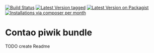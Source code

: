 [![Build Status](https://travis-ci.org/contaoblackforest/contao-piwik-bundle.svg)](https://travis-ci.org/contaoblackforest/contao-piwik-bundle)
[![Latest Version tagged](http://img.shields.io/github/tag/contaoblackforest/contao-piwik-bundle.svg)](https://github.com/contaoblackforest/contao-piwik-bundle/tags)
[![Latest Version on Packagist](https://img.shields.io/packagist/v/contaoblackforest/contao-piwik-bundle.svg)](https://packagist.org/packages/https://github.com/contaoblackforest/contao-piwik-bundle/tags)
[![Installations via composer per month](https://img.shields.io/packagist/dm/contaoblackforest/contao-piwik-bundle.svg)](https://packagist.org/packages/contaoblackforest/contao-piwik-bundle)

Contao piwik bundle
===================

TODO create Readme
